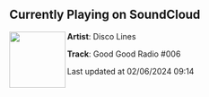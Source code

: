 ## Currently Playing on SoundCloud

[<img align="left" width="100" src="https://i1.sndcdn.com/artworks-CVZ6EPeRwOXbGz58-oVN35Q-t500x500.jpg">](https://soundcloud.com/discolines/good-good-radio-006)

**Artist**: Disco Lines 

**Track**: Good Good Radio #006

Last updated at 02/06/2024 09:14
